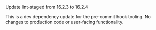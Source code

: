 ---
---

Update lint-staged from 16.2.3 to 16.2.4

This is a dev dependency update for the pre-commit hook tooling. No changes to production code or user-facing functionality.
